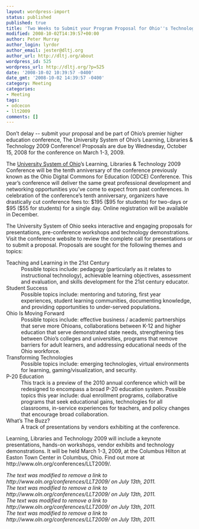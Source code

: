```yaml
---
layout: wordpress-import
status: published
published: true
title: 'Two Weeks to Submit your Program Proposal for Ohio''s Technology in Higher Education Conference'
modified: 2008-10-02T14:39:57+00:00
author: Peter Murray
author_login: lyrdor
author_email: jester@dltj.org
author_url: http://dltj.org/about
wordpress_id: 525
wordpress_url: http://dltj.org/?p=525
date: '2008-10-02 10:39:57 -0400'
date_gmt: '2008-10-02 14:39:57 -0400'
category: Meeting
categories:
- Meeting
tags:
- odcecon
- llt2009
comments: []
---
```

<p><span class="removed_link" title="http://www.oln.org/conferences/LLT2009/"></span>Don&rsquo;t delay -- submit your proposal and be part of Ohio&rsquo;s premier higher education conference, The University System of Ohio&rsquo;s <span class="removed_link" title="http://www.oln.org/conferences/LLT2009/">Learning, Libraries &amp; Technology 2009 Conference</span>! Proposals are due by Wednesday, October 15, 2008 for the conference on March 1-3, 2009.</p>
<p>The <a href="http://www.uso.edu/" title="University System of Ohio homepage">University System of Ohio</a>&rsquo;s Learning, Libraries &amp; Technology 2009 Conference will be the tenth anniversary of the conference previously known as the Ohio Digital Commons for Education (ODCE) Conference. This year&rsquo;s conference will deliver the same great professional development and networking opportunities you&rsquo;ve come to expect from past conferences. In celebration of the conference&rsquo;s tenth anniversary, organizers have drastically cut conference fees to: $195 ($95 for students) for two-days or $95 ($55 for students) for a single day.  Online registration will be available in December.</p>
<p>The University System of Ohio seeks interactive and engaging proposals for presentations, pre-conference workshops and technology demonstrations. Visit <span class="removed_link" title="http://www.oln.org/conferences/LLT2009/">the conference website</span> to review the complete call for presentations or to submit a proposal. Proposals are sought for the following themes and topics: </p>
<dl class="descriptions">
<dt>Teaching and Learning in the 21st Century</dt>
<dd>Possible topics include: pedagogy (particularly as it relates to instructional technology), achievable learning objectives, assessment and evaluation, and skills development for the 21st century educator.</dd>
<dt>Student Success</dt>
<dd>Possible topics include: mentoring and tutoring, first year experiences, student learning communities, documenting knowledge, and providing opportunities to under-served populations.</dd>
<dt>Ohio Is Moving Forward</dt>
<dd>Possible topics include: effective business / academic partnerships that serve more Ohioans, collaborations between K-12 and higher education that serve demonstrated state needs, strengthening ties between Ohio&rsquo;s colleges and universities, programs that remove barriers for adult learners, and addressing educational needs of the Ohio workforce.</dd>
<dt>Transforming Technologies</dt>
<dd>Possible topics include: emerging technologies, virtual environments for learning, gaming/visualization, and security.</dd>
<dt>P-20 Education</dt>
<dd>This track is a preview of the 2010 annual conference which will be redesigned to encompass a broad P-20 education system. Possible topics this year include: dual enrollment programs, collaborative programs that seek educational gains, technologies for all classrooms, in-service experiences for teachers, and policy changes that encourage broad collaboration.</dd>
<dt>What&rsquo;s The Buzz?</dt>
<dd>A track of presentations by vendors exhibiting at the conference.</dd>
</dl>
<p>Learning, Libraries and Technology 2009 will include a keynote presentations, hands-on workshops, vendor exhibits and technology demonstrations. It will be held March 1-3, 2009, at the Columbus Hilton at Easton Town Center in Columbus, Ohio. Find out more at <span class="removed_link" title="http://www.oln.org/conferences/LLT2009/">http://www.oln.org/conferences/LLT2009/</span>.
<p style="padding:0;margin:0;font-style:italic;" class="removed_link">The text was modified to remove a link to http://www.oln.org/conferences/LLT2009/ on July 13th, 2011.</p>
<p style="padding:0;margin:0;font-style:italic;" class="removed_link">The text was modified to remove a link to http://www.oln.org/conferences/LLT2009/ on July 13th, 2011.</p>
<p style="padding:0;margin:0;font-style:italic;" class="removed_link">The text was modified to remove a link to http://www.oln.org/conferences/LLT2009/ on July 13th, 2011.</p>
<p style="padding:0;margin:0;font-style:italic;" class="removed_link">The text was modified to remove a link to http://www.oln.org/conferences/LLT2009/ on July 13th, 2011.</p>
